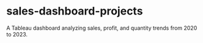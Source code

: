 # sales-dashboard-projects
A Tableau dashboard analyzing sales, profit, and quantity trends from 2020 to 2023.
